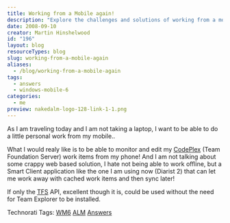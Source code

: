```yaml
---
title: Working from a Mobile again!
description: "Explore the challenges and solutions of working from a mobile device. Discover how to manage TFS work items offline for seamless productivity on the go!"
date: 2008-09-10
creator: Martin Hinshelwood
id: "196"
layout: blog
resourceTypes: blog
slug: working-from-a-mobile-again
aliases:
  - /blog/working-from-a-mobile-again
tags:
  - answers
  - windows-mobile-6
categories:
  - me
preview: nakedalm-logo-128-link-1-1.png
---
```


As I am traveling today and I am not taking a laptop, I want to be able to do a little personal work from my mobile..

What I would realy like is to be able to monitor and edit my [CodePlex](http://www.codeplex.com "CodePlex") (Team Foundation Server) work items from my phone! And I am not talking about some crappy web based solution, I hate not being able to work offline, but a Smart Client application like the one I am using now (Diarist 2) that can let me work away with cached work items and then sync later!

If only the [TFS](http://msdn2.microsoft.com/en-us/teamsystem/aa718934.aspx "Team Foundation Server") API, excellent though it is, could be used without the need for Team Explorer to be installed.

Technorati Tags: [WM6](http://technorati.com/tags/WM6) [ALM](http://technorati.com/tags/ALM) [Answers](http://technorati.com/tags/Answers)
